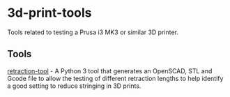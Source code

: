 # 3d-print-tools
Tools related to testing a Prusa i3 MK3 or similar 3D printer.

## Tools

[retraction-tool](retraction-tool/README.md) - A Python 3 tool that
generates an OpenSCAD, STL and Gcode file to allow the testing of
different retraction lengths to help identify a good setting to reduce
stringing in 3D prints.

